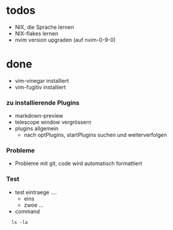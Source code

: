 
# todos
- NIX, die Sprache lernen
- NIX-flakes lernen
- nvim version upgraden (auf nvim-0-9-0) 

# done
- vim-vinegar installiert
- vim-fugitiv installiert

### zu installierende Plugins
- markdown-preview
- telescope window vergrössern
- plugins allgemein
  - nach optPlugins, startPlugins suchen und weiterverfolgen

### Probleme
- Probleme mit git, code wird automatisch formattiert

### Test
  - test eintraege ....
    -  eins
    - zwoe ... 
  - command
  ```
    ls -la
  ```

